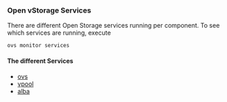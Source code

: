 ### Open vStorage Services
There are different Open Storage services running per component. To see which services are running, execute

```
ovs monitor services
```

#### The different Services
* [ovs](ovs.md)
* [vpool](vpool.md)
* [alba](alba.md)


